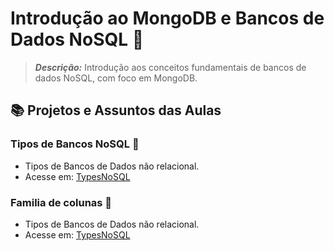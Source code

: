 #  Introdução ao MongoDB e Bancos de Dados NoSQL 📜

 > ***Descrição:*** Introdução aos conceitos fundamentais de bancos de dados NoSQL, com foco em MongoDB.

## 📚 Projetos e Assuntos das Aulas

### Tipos de Bancos NoSQL 📖
- Tipos de Bancos de Dados não relacional.
- Acesse em: [TypesNoSQL](TypesNoSQL)

### Familia de colunas 📖
- Tipos de Bancos de Dados não relacional.
- Acesse em: [TypesNoSQL](TypesNoSQL)
